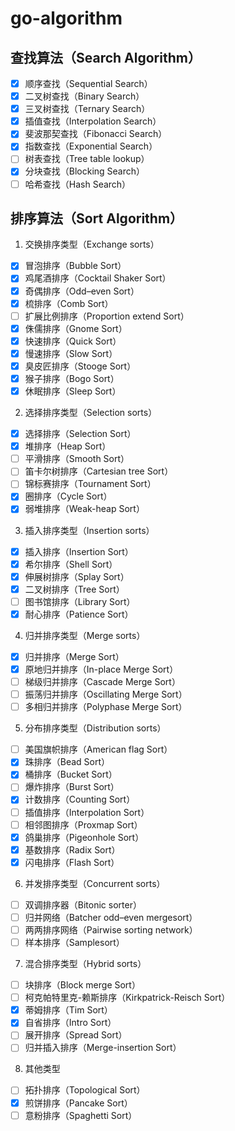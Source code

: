 # go-algorithm

## 查找算法（Search Algorithm）

- [x] 顺序查找（Sequential Search）
- [x] 二叉树查找（Binary Search）
- [x] 三叉树查找（Ternary Search）
- [x] 插值查找（Interpolation Search）
- [x] 斐波那契查找（Fibonacci Search）
- [x] 指数查找（Exponential Search）
- [ ] 树表查找（Tree table lookup）
- [x] 分块查找（Blocking Search）
- [ ] 哈希查找（Hash Search）  

## 排序算法（Sort Algorithm）

1. 交换排序类型（Exchange sorts）
- [x] 冒泡排序（Bubble Sort）
- [x] 鸡尾酒排序（Cocktail Shaker Sort）
- [x] 奇偶排序（Odd–even Sort）
- [x] 梳排序（Comb Sort）
- [ ] 扩展比例排序（Proportion extend Sort）
- [x] 侏儒排序（Gnome Sort）
- [x] 快速排序（Quick Sort）
- [x] 慢速排序（Slow Sort）
- [x] 臭皮匠排序（Stooge Sort）
- [x] 猴子排序（Bogo Sort）
- [x] 休眠排序（Sleep Sort）

2. 选择排序类型（Selection sorts）
- [x] 选择排序（Selection Sort） 
- [x] 堆排序（Heap Sort）  
- [ ] 平滑排序（Smooth Sort）  
- [ ] 笛卡尔树排序（Cartesian tree Sort）  
- [ ] 锦标赛排序（Tournament Sort）  
- [x] 圈排序（Cycle Sort）  
- [x] 弱堆排序（Weak-heap Sort）  

3. 插入排序类型（Insertion sorts）
- [x] 插入排序（Insertion Sort）
- [x] 希尔排序（Shell Sort）  
- [x] 伸展树排序（Splay Sort）  
- [x] 二叉树排序（Tree Sort）
- [ ] 图书馆排序（Library Sort）  
- [x] 耐心排序（Patience Sort）  

4. 归并排序类型（Merge sorts）
- [x] 归并排序（Merge Sort）
- [x] 原地归并排序（In-place Merge Sort）  
- [ ] 梯级归并排序（Cascade Merge Sort）  
- [ ] 振荡归并排序（Oscillating Merge Sort）  
- [ ] 多相归并排序（Polyphase Merge Sort）  

5. 分布排序类型（Distribution sorts）
- [ ] 美国旗帜排序（American flag Sort）
- [x] 珠排序（Bead Sort）
- [x] 桶排序（Bucket Sort）
- [ ] 爆炸排序（Burst Sort）
- [x] 计数排序（Counting Sort）
- [ ] 插值排序（Interpolation Sort）
- [ ] 相邻图排序（Proxmap Sort）
- [x] 鸽巢排序（Pigeonhole Sort）
- [x] 基数排序（Radix Sort）
- [x] 闪电排序（Flash Sort）

6. 并发排序类型（Concurrent sorts）
- [ ] 双调排序器（Bitonic sorter）
- [ ] 归并网络（Batcher odd–even mergesort）
- [ ] 两两排序网络（Pairwise sorting network）
- [ ] 样本排序（Samplesort）

7. 混合排序类型（Hybrid sorts）
- [ ] 块排序（Block merge Sort）
- [ ] 柯克帕特里克-赖斯排序（Kirkpatrick-Reisch Sort）
- [x] 蒂姆排序（Tim Sort）
- [x] 自省排序（Intro Sort）
- [ ] 展开排序（Spread Sort）
- [ ] 归并插入排序（Merge-insertion Sort）

8. 其他类型
- [ ] 拓扑排序（Topological Sort）
- [x] 煎饼排序（Pancake Sort）
- [ ] 意粉排序（Spaghetti Sort）
